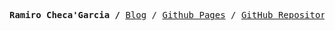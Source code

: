 <p><pre align="center">
<strong>Ramiro Checa'Garcia /</strong> <a href="https://rchg.srht.site">Blog</a> / <a href="https://rchg.github.io">Github Pages</a> / <a href="https://github.com/rchg">GitHub Repository</a> / <a href="https://sr.ht/~rchg/">SourceHut</a> / </pre></p>

<!--
**RCHG/RCHG** is a ✨ _special_ ✨ repository because its `README.md` (this file) appears on your GitHub profile.

Here are some ideas to get you started:

- 🔭 I’m currently working on ...
- 🌱 I’m currently learning ...
- 👯 I’m looking to collaborate on ...
- 🤔 I’m looking for help with ...
- 💬 Ask me about ...
- 📫 How to reach me: ...
- 😄 Pronouns: ...
- ⚡ Fun fact: ...
-->
